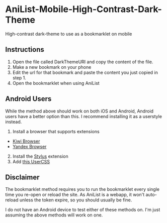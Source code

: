 # AniList-Mobile-High-Contrast-Dark-Theme
High-contrast dark-theme to use as a bookmarklet on mobile

## Instructions
1. Open the file called DarkThemeURI and copy the content of the file.
2. Make a new bookmark on your phone
3. Edit the url for that bookmark and paste the content you just copied in step 1.
4. Open the bookmarklet when using AniList

## Android Users
While the method above should work on both iOS and Android, Android users have a better option than this. I recommend installing it as a userstyle instead.
1. Install a browser that supports extensions
  - [Kiwi Browser](https://kiwibrowser.com/)
  - [Yandex Browser](https://browser.yandex.com/mobile/)
2. Install the [Stylus](https://chrome.google.com/webstore/detail/stylus/clngdbkpkpeebahjckkjfobafhncgmne?hl=en-GB) extension
3. Add [this UserCSS](https://greasyfork.org/en/scripts/416013-anilist-high-contrast-dark-theme)

## Disclaimer
The bookmarklet method requires you to run the bookmarklet every single time you re-open or reload the site. As AniList is a webapp, it won't auto-reload unless the token expire, so you should usually be fine.

I do not have an Android device to test either of these methods on. I'm just assuming the above methods will work on one.
